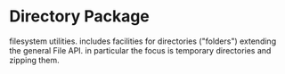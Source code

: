 # Directory Package
filesystem utilities.
includes facilities for directories ("folders") extending the general File API.
in particular the focus is temporary directories and zipping them.
